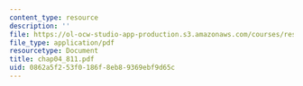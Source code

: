 ```yaml
---
content_type: resource
description: ''
file: https://ol-ocw-studio-app-production.s3.amazonaws.com/courses/res-6-001-continuum-electromechanics-spring-2009/0862a5f253f0186f8eb89369ebf9d65c_chap04_811.pdf
file_type: application/pdf
resourcetype: Document
title: chap04_811.pdf
uid: 0862a5f2-53f0-186f-8eb8-9369ebf9d65c
---
```

